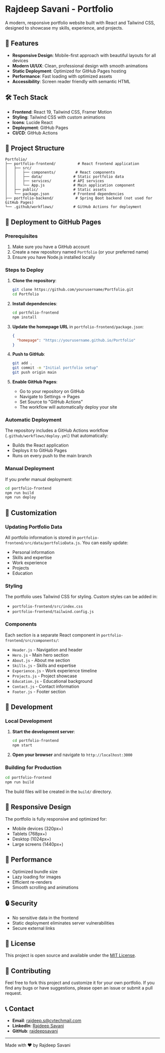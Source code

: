 # Rajdeep Savani - Portfolio

A modern, responsive portfolio website built with React and Tailwind CSS, designed to showcase my skills, experience, and projects.

## 🌟 Features

- **Responsive Design**: Mobile-first approach with beautiful layouts for all devices
- **Modern UI/UX**: Clean, professional design with smooth animations
- **Static Deployment**: Optimized for GitHub Pages hosting
- **Performance**: Fast loading with optimized assets
- **Accessibility**: Screen reader friendly with semantic HTML

## 🛠️ Tech Stack

- **Frontend**: React 19, Tailwind CSS, Framer Motion
- **Styling**: Tailwind CSS with custom animations
- **Icons**: Lucide React
- **Deployment**: GitHub Pages
- **CI/CD**: GitHub Actions

## 📁 Project Structure

```
Portfolio/
├── portfolio-frontend/          # React frontend application
│   ├── src/
│   │   ├── components/         # React components
│   │   ├── data/              # Static portfolio data
│   │   ├── services/          # API services
│   │   └── App.js             # Main application component
│   ├── public/                # Static assets
│   └── package.json           # Frontend dependencies
├── portfolio-backend/          # Spring Boot backend (not used for GitHub Pages)
└── .github/workflows/         # GitHub Actions for deployment
```

## 🚀 Deployment to GitHub Pages

### Prerequisites

1. Make sure you have a GitHub account
2. Create a new repository named `Portfolio` (or your preferred name)
3. Ensure you have Node.js installed locally

### Steps to Deploy

1. **Clone the repository**:
   ```bash
   git clone https://github.com/yourusername/Portfolio.git
   cd Portfolio
   ```

2. **Install dependencies**:
   ```bash
   cd portfolio-frontend
   npm install
   ```

3. **Update the homepage URL** in `portfolio-frontend/package.json`:
   ```json
   {
     "homepage": "https://yourusername.github.io/Portfolio"
   }
   ```

4. **Push to GitHub**:
   ```bash
   git add .
   git commit -m "Initial portfolio setup"
   git push origin main
   ```

5. **Enable GitHub Pages**:
   - Go to your repository on GitHub
   - Navigate to Settings → Pages
   - Set Source to "GitHub Actions"
   - The workflow will automatically deploy your site

### Automatic Deployment

The repository includes a GitHub Actions workflow (`.github/workflows/deploy.yml`) that automatically:
- Builds the React application
- Deploys it to GitHub Pages
- Runs on every push to the main branch

### Manual Deployment

If you prefer manual deployment:

```bash
cd portfolio-frontend
npm run build
npm run deploy
```

## 🎨 Customization

### Updating Portfolio Data

All portfolio information is stored in `portfolio-frontend/src/data/portfolioData.js`. You can easily update:

- Personal information
- Skills and expertise
- Work experience
- Projects
- Education

### Styling

The portfolio uses Tailwind CSS for styling. Custom styles can be added in:
- `portfolio-frontend/src/index.css`
- `portfolio-frontend/tailwind.config.js`

### Components

Each section is a separate React component in `portfolio-frontend/src/components/`:
- `Header.js` - Navigation and header
- `Hero.js` - Main hero section
- `About.js` - About me section
- `Skills.js` - Skills and expertise
- `Experience.js` - Work experience timeline
- `Projects.js` - Project showcase
- `Education.js` - Educational background
- `Contact.js` - Contact information
- `Footer.js` - Footer section

## 🔧 Development

### Local Development

1. **Start the development server**:
   ```bash
   cd portfolio-frontend
   npm start
   ```

2. **Open your browser** and navigate to `http://localhost:3000`

### Building for Production

```bash
cd portfolio-frontend
npm run build
```

The build files will be created in the `build/` directory.

## 📱 Responsive Design

The portfolio is fully responsive and optimized for:
- Mobile devices (320px+)
- Tablets (768px+)
- Desktop (1024px+)
- Large screens (1440px+)

## 🎯 Performance

- Optimized bundle size
- Lazy loading for images
- Efficient re-renders
- Smooth scrolling and animations

## 🔒 Security

- No sensitive data in the frontend
- Static deployment eliminates server vulnerabilities
- Secure external links

## 📄 License

This project is open source and available under the [MIT License](LICENSE).

## 🤝 Contributing

Feel free to fork this project and customize it for your own portfolio. If you find any bugs or have suggestions, please open an issue or submit a pull request.

## 📞 Contact

- **Email**: rajdeep.s@cvtechmail.com
- **LinkedIn**: [Rajdeep Savani](https://linkedin.com/in/rajdeepsavani)
- **GitHub**: [rajdeepsavani](https://github.com/rajdeepsavani)

---

Made with ❤️ by Rajdeep Savani 
